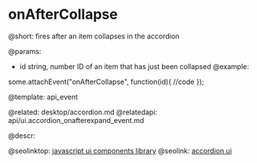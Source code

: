 onAfterCollapse
=============

@short: fires after an item collapses in the accordion
	

@params:

- id	string, number	ID of an item that has just been collapsed
@example: 
	
some.attachEvent("onAfterCollapse", function(id){
    //code
});

@template:	api_event

@related: 
	desktop/accordion.md
@relatedapi:
	api/ui.accordion_onafterexpand_event.md
	
@descr:

@seolinktop: [javascript ui components library](https://webix.com)
@seolink: [accordion ui](https://webix.com/widget/accordion/)